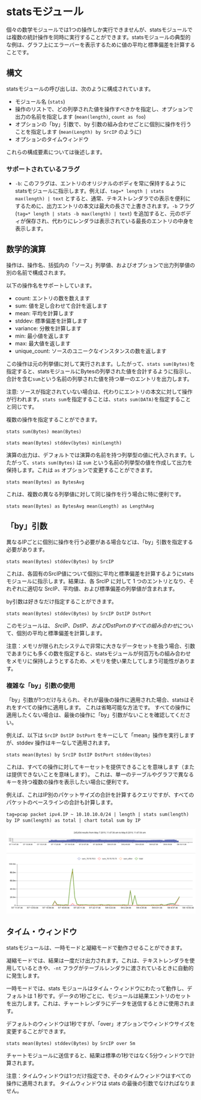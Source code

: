 # statsモジュール

個々の数学モジュールでは1つの操作しか実行できませんが、statsモジュールでは複数の統計操作を同時に実行することができます。statsモジュールの典型的な例は、グラフ上にエラーバーを表示するために値の平均と標準偏差を計算することです。

## 構文

statsモジュールの呼び出しは、次のように構成されています。

* モジュール名 (`stats`)
* 操作のリストで、どの列挙された値を操作すべきかを指定し、オプションで出力の名前を指定します (`mean(length)`, `count as foo`)
* オプションの「by」引数で、by 引数の組み合わせごとに個別に操作を行うことを指定します (`mean(Length) by SrcIP` のように)
* オプションのタイムウィンドウ

これらの構成要素については後述します。

### サポートされているフラグ

* `-b`: このフラグは、エントリのオリジナルのボディを常に保持するようにstatsモジュールに指示します。例えば、`tag=* length | stats max(length) | text` とすると、通常、テキストレンダラでの表示を便利にするために、出力エントリの本文は最大の長さで上書きされます。`-b` フラグ (`tag=* length | stats -b max(length) | text`) を追加すると、元のボディが保存され、代わりにレンダラは表示されている最長のエントリの中身を表示します。

## 数学的演算

操作は、操作名、括弧内の「ソース」列挙値、およびオプションで出力列挙値の別の名前で構成されます。

以下の操作名をサポートしています。

* count: エントリの数を数えます
* sum: 値を足し合わせて合計を返します
* mean: 平均を計算します
* stddev: 標準偏差を計算します
* variance: 分散を計算します
* min: 最小値を返します
* max: 最大値を返します
* unique_count: ソースのユニークなインスタンスの数を返します

この操作は元の列挙値に対して実行されます。したがって、`stats sum(Bytes)`を指定すると、statsモジュールにBytesの列挙された値を合計するように指示し、合計を含む`sum`という名前の列挙された値を持つ単一のエントリを出力します。

注意: ソースが指定されていない場合は、代わりにエントリの本文に対して操作が行われます。`stats sum`を指定することは、`stats sum(DATA)`を指定することと同じです。

複数の操作を指定することができます。

```
stats sum(Bytes) mean(Bytes)
```

```
stats mean(Bytes) stddev(bytes) min(Length)
```

演算の出力は、デフォルトでは演算の名前を持つ列挙型の値に代入されます。したがって、`stats sum(Bytes)` は `sum` という名前の列挙型の値を作成して出力を保持します。これは `as` オプションで変更することができます。

```
stats mean(Bytes) as BytesAvg
```

これは、複数の異なる列挙値に対して同じ操作を行う場合に特に便利です。

```
stats mean(Bytes) as BytesAvg mean(Length) as LengthAvg
```

## 「by」引数

異なるIPごとに個別に操作を行う必要がある場合などは、「by」引数を指定する必要があります。

```
stats mean(Bytes) stddev(Bytes) by SrcIP
```

これは、各固有のSrcIP値について個別に平均と標準偏差を計算するようにstatsモジュールに指示します。結果は、各 SrcIP に対して 1 つのエントリとなり、それぞれに適切な SrcIP、平均値、および標準偏差の列挙値が含まれます。

by引数は好きなだけ指定することができます。

```
stats mean(Bytes) stddev(Bytes) by SrcIP DstIP DstPort
```

このモジュールは、 *SrcIP、DstIP、およびDstPortのすべての組み合わせ*について、個別の平均と標準偏差を計算します。

注意：メモリが限られたシステムで非常に大きなデータセットを扱う場合、引数であまりにも多くの数を指定すると、statsモジュールが何百万もの組み合わせをメモリに保持しようとするため、メモリを使い果たしてしまう可能性があります。

### 複雑な「by」引数の使用

「by」引数が1つだけ与えられ、それが最後の操作に適用された場合、statsはそれをすべての操作に適用します。 これは省略可能な方法です。 すべての操作に適用したくない場合は、最後の操作に「by」引数がないことを確認してください。

例えば、以下は `SrcIP DstIP DstPort` をキーにして「mean」操作を実行しますが、stddev 操作はキーなしで適用されます。

```
stats mean(Bytes) by SrcIP DstIP DstPort stddev(Bytes)
```

これは、すべての操作に対してキーセットを提供できることを意味します（または提供できないことを意味します）。 これは、単一のテーブルやグラフで異なるキーを持つ複数の操作を表示したい場合に便利です。

例えば、これはIP別のパケットサイズの合計を計算するクエリですが、すべてのパケットのベースラインの合計も計算します。

```
tag=pcap packet ipv4.IP ~ 10.10.10.0/24 | length | stats sum(length) by IP sum(length) as total | chart total sum by IP
```

![complex keys](complexkey.png)

## タイム・ウィンドウ

statsモジュールは、一時モードと凝縮モードで動作させることができます。

凝縮モードでは、結果は一度だけ出力されます。これは、テキストレンダラを使用しているときや、`-nt` フラグがテーブルレンダラに渡されているときに自動的に発生します。

一時モードでは、stats モジュールはタイム・ウィンドウにわたって動作し、デフォルトは 1 秒です。データの1秒ごとに、モジュールは結果エントリのセットを出力します。これは、チャートレンダラにデータを送信するときに使用されます。

デフォルトのウィンドウは1秒ですが、「over」オプションでウィンドウサイズを変更することができます。

```
stats mean(Bytes) stddev(Bytes) by SrcIP over 5m
```

チャートモジュールに送信すると、結果は標準の1秒ではなく5分ウィンドウで計算されます。

注意：タイムウィンドウは1つだけ指定でき、そのタイムウィンドウはすべての操作に適用されます。 タイムウィンドウは stats の最後の引数でなければなりません。
